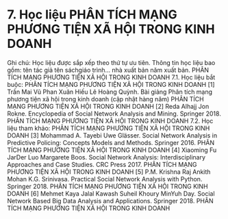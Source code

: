 # 7. Học liệu PHÂN TÍCH MẠNG PHƯƠNG TIỆN XÃ HỘI TRONG KINH DOANH
Ghi chú: Học liệu được sắp xếp theo thứ tự ưu tiên. Thông tin học liệu bao gồm: tên tác giả tên sáchgiáo trình... nhà xuất bản năm xuất bản. PHÂN TÍCH MẠNG PHƯƠNG TIỆN XÃ HỘI TRONG KINH DOANH
7.1. Học liệu bắt buộc: PHÂN TÍCH MẠNG PHƯƠNG TIỆN XÃ HỘI TRONG KINH DOANH \[1\] Trần Mai Vũ Phan Xuân Hiếu Lê Hoàng Quỳnh. Bài giảng Phân tích mạng phương tiện xã hội trong kinh doanh (cập nhật hàng năm) PHÂN TÍCH MẠNG PHƯƠNG TIỆN XÃ HỘI TRONG KINH DOANH \[2\] Reda Alhajj Jon Rokne. Encyclopedia of Social Network Analysis and Mining. Springer 2018. PHÂN TÍCH MẠNG PHƯƠNG TIỆN XÃ HỘI TRONG KINH DOANH 7.2. Học liệu tham khảo: PHÂN TÍCH MẠNG PHƯƠNG TIỆN XÃ HỘI TRONG KINH DOANH \[3\] Mohammad A. Tayebi Uwe Glässer. Social Network Analysis in Predictive Policing: Concepts Models and Methods. Springer 2016. PHÂN TÍCH MẠNG PHƯƠNG TIỆN XÃ HỘI TRONG KINH DOANH \[4\] Xiaoming Fu JarDer Luo Margarete Boos. Social Network Analysis: Interdisciplinary Approaches and Case Studies. CRC Press 2017. PHÂN TÍCH MẠNG PHƯƠNG TIỆN XÃ HỘI TRONG KINH DOANH \[5\] P.M. Krishna Raj Ankith Mohan K.G. Srinivasa. Practical Social Network Analysis with Python. Springer 2018. PHÂN TÍCH MẠNG PHƯƠNG TIỆN XÃ HỘI TRONG KINH DOANH \[6\] Mehmet Kaya Jalal Kawash Suheil Khoury MinYuh Day. Social Network Based Big Data Analysis and Applications. Springer 2018. PHÂN TÍCH MẠNG PHƯƠNG TIỆN XÃ HỘI TRONG KINH DOANH
